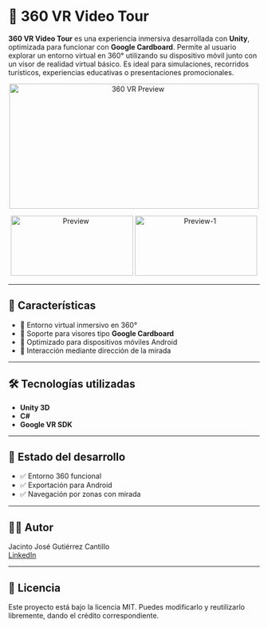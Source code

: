 # 🎥 360 VR Video Tour

**360 VR Video Tour** es una experiencia inmersiva desarrollada con **Unity**, optimizada para funcionar con **Google Cardboard**. Permite al usuario explorar un entorno virtual en 360° utilizando su dispositivo móvil junto con un visor de realidad virtual básico. Es ideal para simulaciones, recorridos turísticos, experiencias educativas o presentaciones promocionales.

<p align="center">
  <img src="https://i.postimg.cc/ZR8LcRcs/Captura-de-pantalla-2025-07-16-110126.png" width = "500px" height = "250px" alt="360 VR Preview" />
</p>

<p align="center">
  <img src="https://i.postimg.cc/ZnJxDSsb/1c9f1fb933742f20fd11.gif" width = "245px" height = "120px" alt="Preview" />
  <img src="https://i.postimg.cc/J0Kcf2Sb/4fd49076a6664f03f124.gif" width = "245px" height = "120px" alt="Preview-1" />
</p>

---

## 🎯 Características

- 🎥 Entorno virtual inmersivo en 360°
- 🥽 Soporte para visores tipo **Google Cardboard**
- 📱 Optimizado para dispositivos móviles Android
- 🧭 Interacción mediante dirección de la mirada

---

## 🛠️ Tecnologías utilizadas

- **Unity 3D**
- **C#**
- **Google VR SDK**

---

## 📌 Estado del desarrollo

- ✅ Entorno 360 funcional
- ✅ Exportación para Android
- ✅ Navegación por zonas con mirada

---

## 👨‍💻 Autor

Jacinto José Gutiérrez Cantillo  
[LinkedIn](https://www.linkedin.com/in/jacinto-gutierrez-cantillo-software-developer/)

---

## 📜 Licencia

Este proyecto está bajo la licencia MIT. Puedes modificarlo y reutilizarlo libremente, dando el crédito correspondiente.
